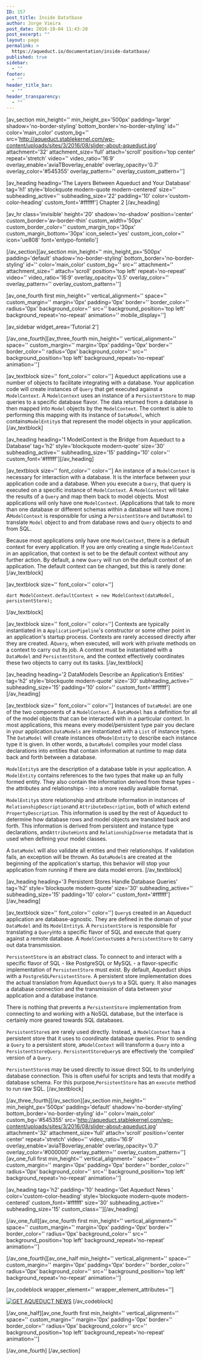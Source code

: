 ```yaml
---
ID: 157
post_title: Inside Datatbase
author: Jorge Vieira
post_date: 2016-10-04 11:43:20
post_excerpt: ""
layout: page
permalink: >
  https://aqueduct.io/documentation/inside-datatbase/
published: true
sidebar:
  - ""
footer:
  - ""
header_title_bar:
  - ""
header_transparency:
  - ""
---
```

[av_section min_height='' min_height_px='500px' padding='large' shadow='no-border-styling' bottom_border='no-border-styling' id='' color='main_color' custom_bg='' src='http://aqueduct.stablekernel.com/wp-content/uploads/sites/3/2016/08/slider-about-aqueduct.jpg' attachment='32' attachment_size='full' attach='scroll' position='top center' repeat='stretch' video='' video_ratio='16:9' overlay_enable='aviaTBoverlay_enable' overlay_opacity='0.7' overlay_color='#545355' overlay_pattern='' overlay_custom_pattern='']

[av_heading heading='The Layers Between Aqueduct and Your Database' tag='h1' style='blockquote modern-quote modern-centered' size='' subheading_active='' subheading_size='22' padding='10' color='custom-color-heading' custom_font='#ffffff']
Chapter 2
[/av_heading]

[av_hr class='invisible' height='20' shadow='no-shadow' position='center' custom_border='av-border-thin' custom_width='50px' custom_border_color='' custom_margin_top='30px' custom_margin_bottom='30px' icon_select='yes' custom_icon_color='' icon='ue808' font='entypo-fontello']

[/av_section][av_section min_height='' min_height_px='500px' padding='default' shadow='no-border-styling' bottom_border='no-border-styling' id='' color='main_color' custom_bg='' src='' attachment='' attachment_size='' attach='scroll' position='top left' repeat='no-repeat' video='' video_ratio='16:9' overlay_opacity='0.5' overlay_color='' overlay_pattern='' overlay_custom_pattern='']

[av_one_fourth first min_height='' vertical_alignment='' space='' custom_margin='' margin='0px' padding='0px' border='' border_color='' radius='0px' background_color='' src='' background_position='top left' background_repeat='no-repeat' animation='' mobile_display='']

[av_sidebar widget_area='Tutorial 2']

[/av_one_fourth][av_three_fourth min_height='' vertical_alignment='' space='' custom_margin='' margin='0px' padding='0px' border='' border_color='' radius='0px' background_color='' src='' background_position='top left' background_repeat='no-repeat' animation='']

[av_textblock size='' font_color='' color='']
<span class="Apple-style-span">Aqueduct applications use a number of objects to facilitate integrating with a database. Your application code will create instances of <code>Query</code> that get executed against a <code>ModelContext</code>. A <code>ModelContext</code> uses an instance of a <code>PersistentStore</code> to map queries to a specific database flavor. The data returned from a database is then mapped into <code>Model</code> objects by the <code>ModelContext</code>. The context is able to performing this mapping with its instance of <code>DataModel</code>, which contains<code>ModelEntity</code>s that represent the model objects in your application.</span>
[/av_textblock]

[av_heading heading='<span id="modelcontext">1 ModelContext is the Bridge from Aqueduct to a Database</span>' tag='h2' style='blockquote modern-quote' size='30' subheading_active='' subheading_size='15' padding='10' color='' custom_font='#ffffff'][/av_heading]

[av_textblock size='' font_color='' color='']
An instance of a <code>ModelContext</code> is necessary for interaction with a database. It is the interface between your application code and a database. When you execute a <code>Query</code>, that query is executed on a specific instance of <code>ModelContext</code>. A <code>ModelContext</code> will take the results of a <code>Query</code> and map them back to model objects. Most applications will only have one <code>ModelContext</code>. (Applications that talk to more than one database or different schemas within a database will have more.) A<code>ModelContext</code> is responsible for using a <code>PersistentStore</code> and <code>DataModel</code> to translate <code>Model</code> object to and from database rows and <code>Query</code> objects to and from SQL.

Because most applications only have one <code>ModelContext</code>, there is a default context for every application. If you are only creating a single <code>ModelContext</code> in an application, that context is set to be the default context without any further action. By default, a new <code>Query</code> will run on the default context of an application. The default context can be changed, but this is rarely done:
[/av_textblock]

[av_textblock size='' font_color='' color='']
<pre><code class="language-dart">dart ModelContext.defaultContext = new ModelContext(dataModel, persistentStore);</code></pre>
[/av_textblock]

[av_textblock size='' font_color='' color='']
<span class="Apple-style-span">Contexts are typically instantiated in a <code>ApplicationPipeline</code>'s constructor or some other point in an application's startup process. Contexts are rarely accessed directly after they are created. A<code>Query</code>, when executed, will work with private methods on a context to carry out its job. A context must be instantiated with a <code>DataModel</code> and <code>PersistentStore</code>, and the context effectively coordinates these two objects to carry out its tasks.</span>
[/av_textblock]

[av_heading heading='<span id="datamodels">2 DataModels Describe an Application’s Entities</span>' tag='h2' style='blockquote modern-quote' size='30' subheading_active='' subheading_size='15' padding='10' color='' custom_font='#ffffff'][/av_heading]

[av_textblock size='' font_color='' color='']
Instances of <code>DataModel</code> are one of the two components of a <code>ModelContext</code>. A <code>DataModel</code> has a definition for all of the model objects that can be interacted with in a particular context. In most applications, this means every model/persistent type pair you declare in your application.<code>DataModels</code> are instantiated with a <code>List</code> of instance types. The <code>DataModel</code> will create instances of<code>ModelEntity</code> to describe each instance type it is given. In other words, a <code>DataModel</code> compiles your model class declarations into entities that contain information at runtime to map data back and forth between a database.

<code>ModelEntity</code>s are the description of a database table in your application. A <code>ModelEntity</code> contains references to the two types that make up an fully formed entity. They also contain the information derived from these types - the attributes and relationships - into a more readily available format.

<code>ModelEntity</code>s store relationship and attribute information in instances of <code>RelationshipDescription</code>and <code>AttributeDescription</code>, both of which extend <code>PropertyDescription</code>. This information is used by the rest of Aqueduct to determine how database rows and model objects are translated back and forth. This information is derived from persistent and instance type declarations, and<code>AttributeHint</code>s and <code>RelationshipInverse</code> metadata that is used when defining your model classes.

A <code>DataModel</code> will also validate all entities and their relationships. If validation fails, an exception will be thrown. As <code>DataModel</code>s are created at the beginning of the application's startup, this behavior will stop your application from running if there are data model errors.
[/av_textblock]

[av_heading heading='<span id="persistentstores">3 Persistent Stores Handle Database Queries</span>' tag='h2' style='blockquote modern-quote' size='30' subheading_active='' subheading_size='15' padding='10' color='' custom_font='#ffffff'][/av_heading]

[av_textblock size='' font_color='' color='']
<code>Query</code>s created in an Aqueduct application are database-agnostic. They are defined in the domain of your <code>DataModel</code> and its <code>ModelEntity</code>s. A <code>PersistentStore</code> is responsible for translating a <code>Query</code>into a specific flavor of SQL and execute that query against a remote database. A <code>ModelContext</code>uses a <code>PersistentStore</code> to carry out data transmission.

<code>PersistentStore</code> is an abstract class. To connect to and interact with a specific flavor of SQL - like PostgreSQL or MySQL - a flavor-specific implementation of <code>PersistentStore</code> must exist. By default, Aqueduct ships with a <code>PostgreSQLPersistentStore</code>. A persistent store implementation does the actual translation from Aqueduct <code>Query</code>s to a SQL query. It also manages a database connection and the transmission of data between your application and a database instance.

There is nothing that prevents a <code>PersistentStore</code> implementation from connecting to and working with a NoSQL database, but the interface is certainly more geared towards SQL databases.

<code>PersistentStore</code>s are rarely used directly. Instead, a <code>ModelContext</code> has a persistent store that it uses to coordinate database queries. Prior to sending a <code>Query</code> to a persistent store, a<code>ModelContext</code> will transform a <code>Query</code> into a <code>PersistentStoreQuery</code>. <code>PersistentStoreQuery</code>s are effectively the 'compiled' version of a <code>Query</code>.

<code>PersistentStore</code>s may be used directly to issue direct SQL to its underlying database connection. This is often useful for scripts and tests that modify a database schema. For this purpose,<code>PersistentStore</code> has an <code>execute</code> method to run raw SQL.
[/av_textblock]

[/av_three_fourth][/av_section][av_section min_height='' min_height_px='500px' padding='default' shadow='no-border-styling' bottom_border='no-border-styling' id='' color='main_color' custom_bg='#545355' src='http://aqueduct.stablekernel.com/wp-content/uploads/sites/3/2016/08/slider-about-aqueduct.jpg' attachment='32' attachment_size='full' attach='scroll' position='center center' repeat='stretch' video='' video_ratio='16:9' overlay_enable='aviaTBoverlay_enable' overlay_opacity='0.7' overlay_color='#000000' overlay_pattern='' overlay_custom_pattern='']
[av_one_full first min_height='' vertical_alignment='' space='' custom_margin='' margin='0px' padding='0px' border='' border_color='' radius='0px' background_color='' src='' background_position='top left' background_repeat='no-repeat' animation='']

[av_heading tag='h2' padding='10' heading='Get Aqueduct News ' color='custom-color-heading' style='blockquote modern-quote modern-centered' custom_font='#ffffff' size='30' subheading_active='' subheading_size='15' custom_class=''][/av_heading]

[/av_one_full][av_one_fourth first min_height='' vertical_alignment='' space='' custom_margin='' margin='0px' padding='0px' border='' border_color='' radius='0px' background_color='' src='' background_position='top left' background_repeat='no-repeat' animation='']

[/av_one_fourth][av_one_half min_height='' vertical_alignment='' space='' custom_margin='' margin='0px' padding='0px' border='' border_color='' radius='0px' background_color='' src='' background_position='top left' background_repeat='no-repeat' animation='']

[av_codeblock wrapper_element='' wrapper_element_attributes='']
<!--HubSpot Call-to-Action Code -->
<span id="hs-cta-wrapper-38cddba6-7fda-475c-9b91-421388cbf122" class="hs-cta-wrapper">
<span id="hs-cta-38cddba6-7fda-475c-9b91-421388cbf122" class="hs-cta-node hs-cta-38cddba6-7fda-475c-9b91-421388cbf122">
<!-- [if lte IE 8]>
<div id="hs-cta-ie-element"></div>
<![endif]-->
<a href="http://cta-redirect.hubspot.com/cta/redirect/706489/38cddba6-7fda-475c-9b91-421388cbf122"><img id="hs-cta-img-38cddba6-7fda-475c-9b91-421388cbf122" class="hs-cta-img" style="border-width: 0px;" src="https://no-cache.hubspot.com/cta/default/706489/38cddba6-7fda-475c-9b91-421388cbf122.png" alt="GET AQUEDUCT NEWS" /></a>
</span>
<script charset="utf-8" src="https://js.hscta.net/cta/current.js"></script>
<script type="text/javascript">
        hbspt.cta.load(706489, '38cddba6-7fda-475c-9b91-421388cbf122', {});
    </script>
</span>
<!-- end HubSpot Call-to-Action Code -->
[/av_codeblock]

[/av_one_half][av_one_fourth first min_height='' vertical_alignment='' space='' custom_margin='' margin='0px' padding='0px' border='' border_color='' radius='0px' background_color='' src='' background_position='top left' background_repeat='no-repeat' animation='']

[/av_one_fourth]
[/av_section]